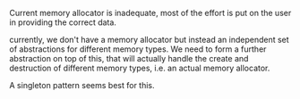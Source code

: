 
Current memory allocator is inadequate, most of the effort is put on the user in providing the correct data.

currently, we don't have a memory allocator but instead an independent set of abstractions for different memory types. We need to form a further abstraction on top of this, that will actually handle the create and destruction of different memory types, i.e. an actual memory allocator.

A singleton pattern seems best for this.